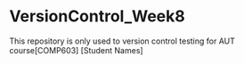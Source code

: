 # VersionControl_Week8
This repository is only used to version control testing for AUT course[COMP603]
[Student Names]
